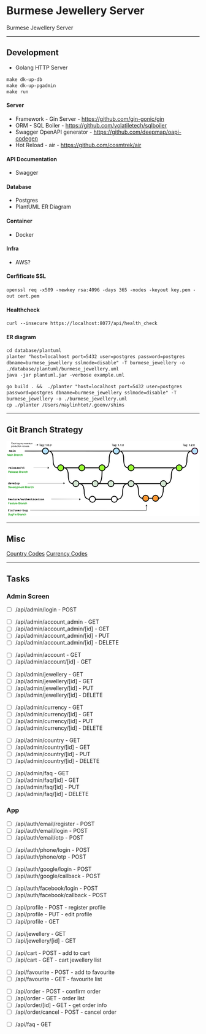 # Burmese Jewellery Server
Burmese Jewellery Server

---

## Development
- Golang HTTP Server
```
make dk-up-db
make dk-up-pgadmin
make run
```

#### Server
- Framework - Gin Server - https://github.com/gin-gonic/gin
- ORM - SQL Boiler - https://github.com/volatiletech/sqlboiler
- Swagger OpenAPI generator - https://github.com/deepmap/oapi-codegen
- Hot Reload - air - https://github.com/cosmtrek/air
#### API Documentation
- Swagger
#### Database
- Postgres
- PlantUML ER Diagram
#### Container
- Docker
#### Infra
- AWS?
#### Cerfificate SSL
```
openssl req -x509 -newkey rsa:4096 -days 365 -nodes -keyout key.pem -out cert.pem
```
#### Healthcheck
```
curl --insecure https://localhost:8077/api/health_check
```
#### ER diagram
```
cd database/plantuml
planter "host=localhost port=5432 user=postgres password=postgres dbname=burmese_jewellery sslmode=disable" -T burmese_jewellery -o ./database/plantuml/burmese_jewellery.uml
java -jar plantuml.jar -verbose example.uml
```
```
go build . &&  ./planter "host=localhost port=5432 user=postgres password=postgres dbname=burmese_jewellery sslmode=disable" -T burmese_jewellery -o ./burmese_jewellery.uml
cp ./planter /Users/naylinhtet/.goenv/shims  
```

---

## Git Branch Strategy
![Git Branch Strategy](https://github.com/Nlhmmh/howto/blob/master/git_branch_strategy.png)

---

## Misc
[Country Codes](https://en.wikipedia.org/wiki/List_of_ISO_3166_country_codes)
[Currency Codes](https://en.wikipedia.org/wiki/ISO_4217)

---

## Tasks

### Admin Screen
- [ ] /api/admin/login - POST
>>
- [ ] /api/admin/account_admin - GET
- [ ] /api/admin/account_admin/[id] - GET
- [ ] /api/admin/account_admin/[id] - PUT
- [ ] /api/admin/account_admin/[id] - DELETE
>>
- [ ] /api/admin/account - GET
- [ ] /api/admin/account/[id] - GET
>>
- [ ] /api/admin/jewellery - GET
- [ ] /api/admin/jewellery/[id] - GET
- [ ] /api/admin/jewellery/[id] - PUT
- [ ] /api/admin/jewellery/[id] - DELETE
>>
- [ ] /api/admin/currency - GET
- [ ] /api/admin/currency/[id] - GET
- [ ] /api/admin/currency/[id] - PUT
- [ ] /api/admin/currency/[id] - DELETE
>>
- [ ] /api/admin/country - GET
- [ ] /api/admin/country/[id] - GET
- [ ] /api/admin/country/[id] - PUT
- [ ] /api/admin/country/[id] - DELETE
>>
- [ ] /api/admin/faq - GET
- [ ] /api/admin/faq/[id] - GET
- [ ] /api/admin/faq/[id] - PUT
- [ ] /api/admin/faq/[id] - DELETE

### App
- [ ] /api/auth/email/register - POST
- [ ] /api/auth/email/login - POST
- [ ] /api/auth/email/otp - POST
>>
- [ ] /api/auth/phone/login - POST
- [ ] /api/auth/phone/otp - POST
>>
- [ ] /api/auth/google/login - POST
- [ ] /api/auth/google/callback - POST
>>
- [ ] /api/auth/facebook/login - POST
- [ ] /api/auth/facebook/callback - POST
>>
- [ ] /api/profile - POST - register profile
- [ ] /api/profile - PUT - edit profile
- [ ] /api/profile - GET
>>
- [ ] /api/jewellery - GET
- [ ] /api/jewellery/[id] - GET
>>
- [ ] /api/cart - POST - add to cart
- [ ] /api/cart - GET - cart jewellery list
>>
- [ ] /api/favourite - POST - add to favourite
- [ ] /api/favourite - GET - favourite list
>>
- [ ] /api/order - POST - confirm order
- [ ] /api/order - GET - order list
- [ ] /api/order/[id] - GET - get order info
- [ ] /api/order/cancel - POST - cancel order
>>
- [ ] /api/faq - GET